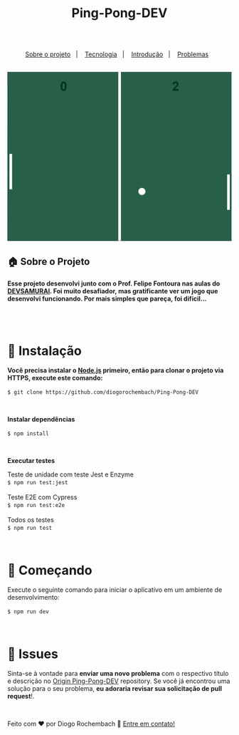 <h1 align="center">Ping-Pong-DEV</h1>
<br>
<br>
<p align="center">
  <a href="#house-about-the-project">Sobre o projeto</a>&nbsp;&nbsp;&nbsp;|&nbsp;&nbsp;&nbsp;
  <a href="#computer-technologies">Tecnologia</a>&nbsp;&nbsp;&nbsp;|&nbsp;&nbsp;&nbsp;
  <a href="#construction_worker-installation">Introdução</a>&nbsp;&nbsp;&nbsp;|&nbsp;&nbsp;&nbsp;
  <a href="#bug-issues">Problemas</a>&nbsp;&nbsp;&nbsp;
</p>
 
 <br>
<img src="https://github.com/diogorochembach/Ping-Pong-DEV/blob/main/assets/telaPingPong.png?raw=true" />
<br>

## 🏠 Sobre o Projeto
<h4> Esse projeto desenvolvi junto com o Prof. Felipe Fontoura nas aulas do <a href="https://lp.devsamurai.com.br/wue3c2p5/?utm_source=&utm_medium=cpc&utm_campaign=15847297851&utm_content=574424152468&xpromo=gl-574424152468&utm_term=133556228353&gclid=Cj0KCQjwxYOiBhC9ARIsANiEIfanQfjTDMFFZ-tMRUepq7UO9cVRkPLCWnstckaEyql_ANVXWueGAIEaArovEALw_wcB">DEVSAMURAI</a>. Foi muito desafiador, mas gratificante ver um jogo que desenvolvi funcionando. Por mais simples que pareça, foi difícil...</h4>
<br>
<br>

# :construction_worker: Instalação

**Você precisa instalar o [Node.js](https://nodejs.org/en/download/) primeiro, então para clonar o projeto via HTTPS, execute este comando:**

```$ git clone https://github.com/diogorochembach/Ping-Pong-DEV```

<br>

**Instalar dependências**

```$ npm install```

<br>

**Executar testes**

Teste de unidade com teste Jest e Enzyme
<br>
```$ npm run test:jest```
<br>
<br>
Teste E2E com Cypress
<br>```$ npm run test:e2e```
<br>
<br>
Todos os testes
<br>
```$ npm run test```

<br>

# :runner: Começando

Execute o seguinte comando para iniciar o aplicativo em um ambiente de desenvolvimento:

```$ npm run dev```

<br>


# :bug: Issues

Sinta-se à vontade para **enviar uma novo problema** com o respectivo título e descrição no [Origin Ping-Pong-DEV](https://github.com/diogorochembach/Ping-Pong-DEV) repository. Se você já encontrou uma solução para o seu problema, **eu adoraria revisar sua solicitação de pull request**!.

<br>





Feito com ♥ por Diogo Rochembach :wave: [Entre em contato!](https://www.linkedin.com/in/diogorochembach/)

